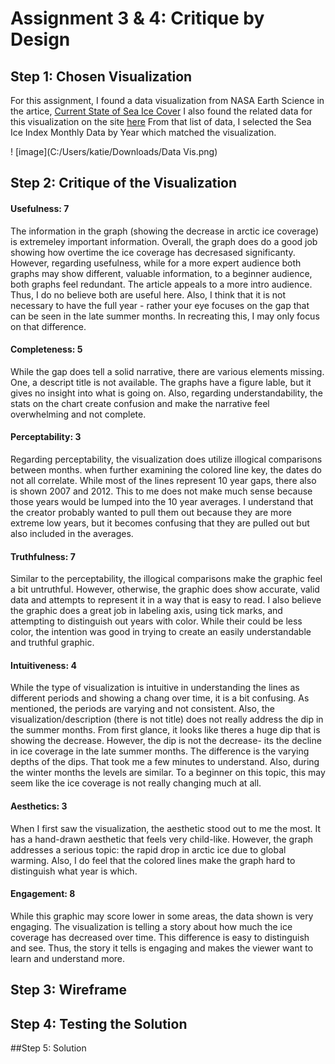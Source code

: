 # Assignment 3 & 4: Critique by Design

## Step 1: Chosen Visualization

For this assignment, I found a data visualization from NASA Earth Science in the artice, [Current State of Sea Ice Cover](/https://earth.gsfc.nasa.gov/cryo/data/current-state-sea-ice-cover)
I also found the related data for this visualization on the site [here](/https://masie_web.apps.nsidc.org/pub/DATASETS/NOAA/G02135/seaice_analysis/) From that list of data, I selected the Sea Ice Index Monthly Data by Year which matched the visualization. 

! [image](C:/Users/katie/Downloads/Data Vis.png)

## Step 2: Critique of the Visualization

#### Usefulness: 7
The information in the graph (showing the decrease in arctic ice coverage) is extremeley important information. Overall, the graph does do a good job showing how overtime the ice coverage has decresased significanty. However, regarding usefulness, while for a more expert audience both graphs may show different, valuable information, to a beginner audience, both graphs feel redundant. The article appeals to a more intro audience. Thus, I do no believe both are useful here. Also, I think that it is not necessary to have the full year - rather your eye focuses on the gap that can be seen in the late summer months. In recreating this, I may only focus on that difference. 

#### Completeness: 5
While the gap does tell a solid narrative, there are various elements missing. One, a descript title is not available. The graphs have a figure lable, but it gives no insight into what is going on. Also, regarding understandability, the stats on the chart create confusion and make the narrative feel overwhelming and not complete. 

#### Perceptability: 3
Regarding perceptability, the visualization does utilize illogical comparisons between months. when further examining the colored line key, the dates do not all correlate. While most of the lines represent 10 year gaps, there also is shown 2007 and 2012. This to me does not make much sense because those years would be lumped into the 10 year averages. I understand that the creator probably wanted to pull them out because they are more extreme low years, but it becomes confusing that they are pulled out but also included in the averages. 

#### Truthfulness: 7
Similar to the perceptability, the illogical comparisons make the graphic feel a bit untruthful. However, otherwise, the graphic does show accurate, valid data and attempts to represent it in a way that is easy to read. I also believe the graphic does a great job in labeling axis, using tick marks, and attempting to distinguish out years with color. While their could be less color, the intention was good in trying to create an easily understandable and truthful graphic. 

#### Intuitiveness: 4
While the type of visualization is intuitive in understanding the lines as different periods and showing a chang over time, it is a bit confusing. As mentioned, the periods are varying and not consistent. Also, the visualization/description (there is not title) does not really address the dip in the summer months. From first glance, it looks like theres a huge dip that is showing the decrease. However, the dip is not the decrease- its the decline in ice coverage in the late summer months. The difference is the varying depths of the dips. That took me a few minutes to understand. Also, during the winter months the levels are similar. To a beginner on this topic, this may seem like the ice coverage is not really changing much at all. 

#### Aesthetics: 3
When I first saw the visualization, the aesthetic stood out to me the most. It has a hand-drawn aesthetic that feels very child-like. However, the graph addresses a serious topic: the rapid drop in arctic ice due to global warming. Also, I do feel that the colored lines make the graph hard to distinguish what year is which.

#### Engagement: 8 
While this graphic may score lower in some areas, the data shown is very engaging. The visualization is telling a story about how much the ice coverage has decreased over time. This difference is easy to distinguish and see. Thus, the story it tells is engaging and makes the viewer want to learn and understand more. 

## Step 3: Wireframe

## Step 4: Testing the Solution

##Step 5: Solution
